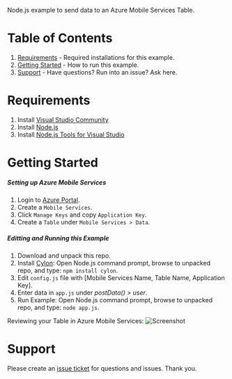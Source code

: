 Node.js example to send data to an Azure Mobile Services Table.

# Table of Contents
1.  [Requirements](#requirements) - Required installations for this example.
2.  [Getting Started](#getting-started) - How to run this example.
3.  [Support](#support) - Have questions?  Run into an issue?  Ask here.

# Requirements
1.  Install [Visual Studio Community](http://visualstudio.com)
2.  Install [Node.js](https://nodejs.org/)
3.  Install [Node.js Tools for Visual Studio](https://www.visualstudio.com/en-us/features/node-js-vs.aspx)

# Getting Started
##### Setting up Azure Mobile Services
1.  Login to [Azure Portal](http://azure.microsoft.com).
2.  Create a `Mobile Services`.
3.  Click `Manage Keys` and copy `Application Key`.
4.  Create a `Table` under `Mobile Services > Data`.

##### Editting and Running this Example
1.  Download and unpack this repo.
2.  Install [Cylon](http://cylonjs.com/documentation/getting-started/): Open Node.js command prompt, browse to unpacked repo, and type: `npm install cylon`.
3.  Edit `config.js` file with [Mobile Services Name, Table Name, Application Key].
4.  Enter data in `app.js` under *postData() > user*.
5.  Run Example:  Open Node.js command prompt, browse to unpacked repo, and type: `node app.js`.

Reviewing your Table in Azure Mobile Services:
![Screenshot](http://glitchbeam.blob.core.windows.net/media/2015/08/nodejs_azurems.png)

# Support
Please create an [issue ticket](https://github.com/jasonrwalters/Nodejs_AzureMS/issues) for questions and issues. Thank you.
